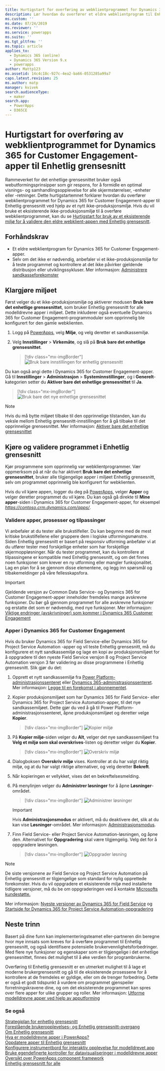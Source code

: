 ```yaml
---
title: Hurtigstart for overføring av webklientprogrammet for Dynamics 365 for Customer Engagement-apper til Enhetlig grensesnitt | MicrosoftDocs
description: Lær hvordan du overfører et eldre webklientprogram til Enhetlig grensesnitt
ms.custom: ''
ms.date: 07/24/2019
ms.reviewer: ''
ms.service: powerapps
ms.suite: ''
ms.tgt_pltfrm: ''
ms.topic: article
applies_to:
  - Dynamics 365 (online)
  - Dynamics 365 Version 9.x
  - powerapps
author: Mattp123
ms.assetid: 14c4c18c-927c-4ea2-ba66-0531285a99a7
caps.latest.revision: 25
ms.author: matp
manager: kvivek
search.audienceType:
  - maker
search.app:
  - PowerApps
  - D365CE
---
```

# <a name="quick-start-for-transitioning-your-dynamics-365-for-customer-engagement-apps-web-client-application-to-unified-interface"></a>Hurtigstart for overføring av webklientprogrammet for Dynamics 365 for Customer Engagement-apper til Enhetlig grensesnitt

Rammeverket for det enhetlige grensesnittet bruker også webutformingsprinsipper som gir respons, for å formidle en optimal visnings- og samhandlingsopplevelse for alle skjermstørrelser, -enheter eller -retninger. Dette hurtigstartemnet forklarer hvordan du overfører webklientprogrammet for Dynamics 365 for Customer Engagement-apper til Enhetlig grensesnitt ved hjelp av et nytt ikke-produksjonsmiljø. Hvis du vil bruke et eksisterende ikke-produksjonsmiljø til å overføre webklientprogrammet, kan du se [Hurtigstart for bruk av et eksisterende miljø for å validere den eldre webklient-appen med Enhetlig grensesnitt](transition-web-app-existing.md). 


## <a name="prerequisites"></a>Forhåndskrav
- Et eldre webklientprogram for Dynamics 365 for Customer Engagement-apper. 
- Selv om det ikke er nødvendig, anbefaler vi et ikke-produksjonsmiljø for å teste programmet og kontrollere at det ikke påvirker gjeldende distribusjon eller utviklingssykluser. Mer informasjon: [Administrere sandkasseforekomster](/dynamics365/customer-engagement/admin/manage-sandbox-instances)

## <a name="prepare-the-environment"></a>Klargjøre miljøet
Først velger du et ikke-produksjonsmiljø og aktiverer modusen **Bruk bare det enhetlige grensesnittet**, som bruker Enhetlig grensesnitt for alle modelldrevne apper i miljøet. Dette inkluderer også eventuelle Dynamics 365 for Customer Engagement-programmoduler som opprinnelig ble konfigurert for den gamle webklienten.

1. Logg på [PowerApps](https://web.powerapps.com/?utm_source=padocs&utm_medium=linkinadoc&utm_campaign=referralsfromdoc), velg **Miljø**, og velg deretter et sandkassemiljø. 

2. Velg **Innstillinger** > **Virkemåte**, og slå på **Bruk bare det enhetlige grensesnittet**.

   > [!div class="mx-imgBorder"] 
   > ![Bruk bare innstillingen for enhetlig grensesnitt](media/use-unified-interface-only-pac.png)

Du kan også angi dette i Dynamics 365 for Customer Engagement-apper. Gå til **Innstillinger** > **Administrasjon** > **Systeminnstillinger**, og i **Generelt**-kategorien setter du **Aktiver bare det enhetlige grensesnittet** til **Ja**.

> [!div class="mx-imgBorder"] 
> ![Bruk bare det nye enhetlige grensesnittet](media/use-unified-interface-only.png "Bruk bare det nye enhetlige grensesnittet")


> [!NOTE]
> Hvis du må bytte miljøet tilbake til den opprinnelige tilstanden, kan du veksle mellom Enhetlig grensesnitt-innstillingen for å gå tilbake til det opprinnelige grensesnittet. Mer informasjon: [Aktiver bare det enhetlige grensesnittet](/dynamics365/customer-engagement/admin/enable-unified-interface-only)

## <a name="run-and-validate-your-application-in-the-unified-interface"></a>Kjøre og validere programmet i Enhetlig grensesnitt
Kjør programmene som opprinnelig var webklientprogrammer. Vær oppmerksom på at når du har aktivert **Bruk bare det enhetlige grensesnittet**, bruker alle tilgjengelige apper i miljøet Enhetlig grensesnitt, selv om programmet opprinnelig ble konfigurert for webklienten.

Hvis du vil kjøre appen, logger du deg på [PowerApps](https://web.powerapps.com/?utm_source=padocs&utm_medium=linkinadoc&utm_campaign=referralsfromdoc), velger **Apper** og velger deretter programmet du vil kjøre. Du kan også gå direkte til **Mine apper**-siden i Dynamics 365 for Customer Engagement-apper, for eksempel *https://contoso.crm.dynamics.com/apps/*.

### <a name="validate-your-app-processes-and-customizations"></a>Validere apper, prosesser og tilpassinger 
Vi anbefaler at du tester alle brukstilfeller. Du kan begynne med de mest kritiske brukstilfellene eller gruppere dem i logiske utformingsmønstre. Siden Enhetlig grensesnitt er basert på responsiv utforming anbefaler vi at du utfører tester med forskjellige enheter som har forskjellige skjermoppløsninger. Når du tester programmet, kan du kontrollere at tilpassingene er kompatible med Enhetlig grensesnitt, og om det finnes noen funksjoner som krever en ny utforming eller mangler funksjonalitet. Lag en plan for å se gjennom disse elementene, og legg inn spørsmål og tilbakemeldinger på våre fellesskapsfora. <!-- Link tbd -->

> [!IMPORTANT]
> Gjeldende versjon av Common Data Service- og Dynamics 365 for Customer Engagement-apper inneholder fremdeles mange avskrevne funksjoner. Du bør gå gjennom programmet for alle avskrevne funksjoner og erstatte det som er nødvendig, med nye funksjoner. Mer informasjon: [Viktige endringer (avskrivninger) som kommer i Dynamics 365 Customer Engagement](/dynamics365/get-started/whats-new/customer-engagement/important-changes-coming)

### <a name="dynamics-365-for-customer-engagement-apps"></a>Apper i Dynamics 365 for Customer Engagement
Hvis du bruker Dynamics 365 for Field Service-eller Dynamics 365 for Project Service Automation -apper og vil teste Enhetlig grensesnitt, må du konfigurere et nytt sandkassemiljø og lage en kopi av produksjonsmiljøet for å oppgradere til den nyeste Field Service versjon 8 og Project Service Automation versjon 3 før validering av disse programmene i Enhetlig grensesnitt. Slik gjør du det:

1. Opprett et nytt sandkassemiljø fra [Power Platform-administrasjonssenteret](https://admin.powerplatform.microsoft.com/environments) eller [Dynamics 365-administrasjonssenteret](https://port.crm.dynamics.com/). Mer informasjon: [Legge til en forekomst i abonnementet](/dynamics365/customer-engagement/admin/add-instance-subscription).

2. Kopier produksjonsmiljøet som har Dynamics 365 for Field Service- eller Dynamics 365 for Project Service Automation-apper, til det nye sandkassemiljøet. Dette gjør du ved å gå til Power Platform-administrasjonssenteret, åpne produksjonsmiljøet og deretter velge **Kopier**.

    > [!div class="mx-imgBorder"] 
    > ![Kopier miljø](media/ppac-copy-environment.png "Kopier miljø")

3. På **Kopier miljø**-siden velger du **Alt**, velger det nye sandkassemiljøet fra **Velg et miljø som skal overskrives**-listen og deretter velger du **Kopier**. 

    > [!div class="mx-imgBorder"] 
    > ![Overskriv miljø](media/ppac-copy-overwrite.png "Overskriv miljø")

4. Dialogboksen **Overskriv miljø** vises. Kontroller at du har valgt riktig miljø, og at du har valgt riktige alternativer, og velg deretter **Bekreft**. 

5. Når kopieringen er vellykket, vises det en bekreftelsesmelding. 

6. På menylinjen velger du **Administrer løsninger** for å åpne **Løsninger**-området. 

    > [!div class="mx-imgBorder"] 
    > ![Administrer løsninger](media/ppac-manage-solutions.png "Administrer løsninger")

    > [!IMPORTANT]
    > Hvis **Administrasjonsmodus** er aktivert, må du deaktivere det, slik at du kan vise **Løsninger**-området. Mer informasjon: [Administrasjonsmodus](/power-platform/admin/sandbox-environments#administration-mode).

7. Finn Field Service- eller Project Service Automation-løsningen, og åpne den. Alternativet for **Oppgradering** skal være tilgjengelig. Velg det for å oppgradere løsningen. 

    > [!div class="mx-imgBorder"] 
    > ![Oppgrader løsning](media/ppac-upgrade-solution.png "Oppgrader løsning")
    
> [!NOTE]
> De siste versjonene av Field Service og Project Service Automation på Enhetlig grensesnitt er tilgjengelige som standard for nylig opprettede forekomster. Hvis du vil oppgradere et eksisterende miljø med installerte tidligere versjoner, må du be om oppgraderingen ved å kontakte [Microsofts kundestøtte.](https://go.microsoft.com/fwlink/?LinkId=853505) 

Mer informasjon: [Nyeste versjoner av Dynamics 365 for Field Service](/dynamics365/customer-engagement/field-service/version-history#latest-versions) og [Startside for Dynamics 365 for Project Service Automation-oppgradering](/dynamics365/customer-engagement/project-service/upgrade-psa-home-page)

## <a name="next-steps"></a>Neste trinn
Basert på dine funn kan implementeringsteamet eller-partneren din beregne hvor mye innsats som kreves for å overføre programmet til Enhetlig grensesnitt, og også identifisere potensielle brukervennlighetsforbedringer. Med flere nye funksjoner og egenskaper som er tilgjengelige i det enhetlige grensesnittet, finnes det mulighet til å øke verdien for programbrukerne. 

Overføring til Enhetlig grensesnitt er en utmerket mulighet til å lage et moderne brukergrensesnitt og gå til de eksisterende prosessene for å kontrollere at de fremdeles er gyldige, eller om de trenger forbedring. Dette er også et godt tidspunkt å vurdere om programmet gjenspeiler forretningskravene dine, og om det eksisterende programmet kan spres over flere apper for ulike grupper og roller.
Mer informasjon: [Utforme modelldrevne apper ved hjelp av apputforming](design-custom-business-apps-using-app-designer.md)  

### <a name="see-also"></a>Se også
<!-- Unified Interface transition community (link tbd) <br />  -->
[Strategiplan for enhetlig grensesnitt](unified-interface-playbook.md) <br />
[Forestående brukeropplevelses- og Enhetlig grensesnitt-overgang](approaching-unified-interface.md) <br />
[Om Enhetlig grensesnitt](/dynamics365/customer-engagement/admin/about-unified-interface) <br />
[Hva er modelldrevne apper i PowerApps?](model-driven-app-overview.md) <br />
[Oppdatere apper til Enhetlig grensesnitt](/dynamics365/customer-engagement/admin/update-apps-to-unified-interface) <br />
[Konfigurere instrumentbord for interaktiv opplevelse for modelldrevet app](configure-interactive-experience-dashboards.md) <br />
[Bruke egendefinerte kontroller for datavisualiseringer i modelldrevne apper](use-custom-controls-data-visualizations.md) <br />
[Oversikt over PowerApps component framework](/powerapps/developer/component-framework/overview) <br />
[Enhetlig grensesnitt for alle](/power-platform-release-plan/2019wave2/microsoft-powerapps/unified-interface-app-everybody)

